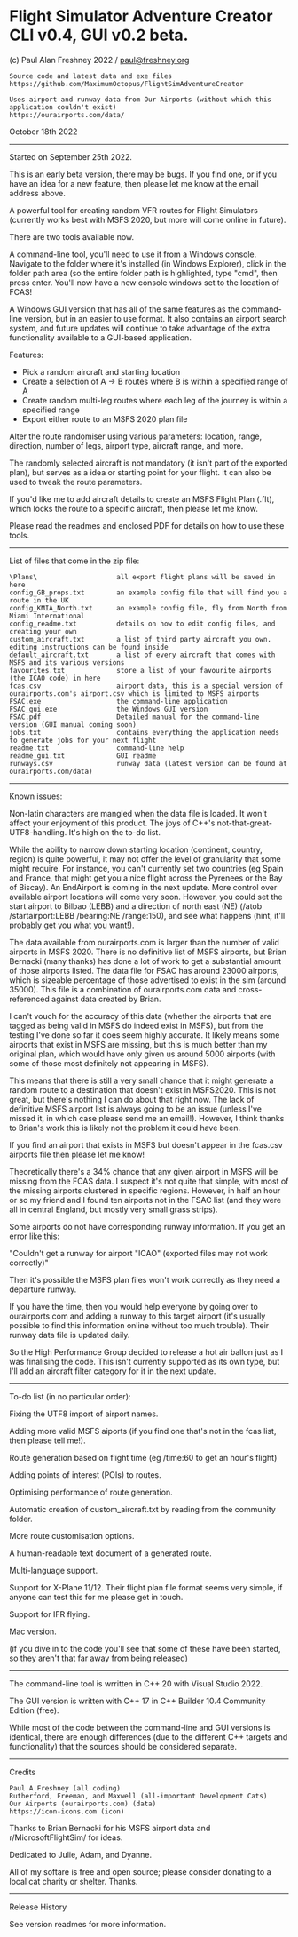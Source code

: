 #  Flight Simulator Adventure Creator CLI v0.4, GUI v0.2 beta.
  (c) Paul Alan Freshney 2022 / paul@freshney.org
```
Source code and latest data and exe files
https://github.com/MaximumOctopus/FlightSimAdventureCreator
  
Uses airport and runway data from Our Airports (without which this application couldn't exist)
https://ourairports.com/data/
```	
  October 18th 2022

------------------------------------------------------------------------------------------------------------------------------------

Started on September 25th 2022.

This is an early beta version, there may be bugs. If you find one, or if you have an idea for a new feature, then please let me know at the email address above.

A powerful tool for creating random VFR routes for Flight Simulators (currently works best with MSFS 2020, but more will come online in future).

There are two tools available now. 

A command-line tool, you'll need to use it from a Windows console. Navigate to the folder where it's installed (in Windows Explorer), click in the folder path area (so the entire folder path is highlighted, type "cmd", then press enter. You'll now have a new console windows set to the location of FCAS!

A Windows GUI version that has all of the same features as the command-line version, but in an easier to use format. It also contains an airport search system, and future updates will continue to take advantage of the extra functionality available to a GUI-based application.

Features:

 - Pick a random aircraft and starting location
 - Create a selection of A -> B routes where B is within a specified range of A
 - Create random multi-leg routes where each leg of the journey is within a specified range
 - Export either route to an MSFS 2020 plan file
 
Alter the route randomiser using various parameters: location, range, direction, number of legs, airport type, aircraft range, and more.
 
The randomly selected aircraft is not mandatory (it isn't part of the exported plan), but serves as a idea or starting point for your flight. It can also be used to tweak the route parameters.

If you'd like me to add aircraft details to create an MSFS Flight Plan (.flt), which locks the route to a specific aircraft, then please let me know.
 
Please read the readmes and enclosed PDF for details on how to use these tools.

------------------------------------------------------------------------------------------------------------------------------------

List of files that come in the zip file:

    \Plans\                    all export flight plans will be saved in here
    config_GB_props.txt        an example config file that will find you a route in the UK
    config_KMIA_North.txt      an example config file, fly from North from Miami International
    config_readme.txt          details on how to edit config files, and creating your own
    custom_aircraft.txt        a list of third party aircraft you own. editing instructions can be found inside
    default_aircraft.txt       a list of every aircraft that comes with MSFS and its various versions
    favourites.txt             store a list of your favourite airports (the ICAO code) in here
    fcas.csv                   airport data, this is a special version of ourairports.com's airport.csv which is limited to MSFS airports
    FSAC.exe                   the command-line application
    FSAC_gui.exe               the Windows GUI version
    FSAC.pdf                   Detailed manual for the command-line version (GUI manual coming soon)
    jobs.txt                   contains everything the application needs to generate jobs for your next flight
    readme.txt                 command-line help
    readme_gui.txt             GUI readme
    runways.csv                runway data (latest version can be found at ourairports.com/data)

------------------------------------------------------------------------------------------------------------------------------------

Known issues:

Non-latin characters are mangled when the data file is loaded. It won't affect your enjoyment of this product. The joys of C++'s not-that-great-UTF8-handling. It's high on the to-do list.

While the ability to narrow down starting location (continent, country, region) is quite powerful, it may not offer the level of granularity that some might require. For instance, you can't currently set two countries (eg Spain and France, that might get you a nice flight across the Pyrenees or the Bay of Biscay). An EndAirport is coming in the next update. More control over available airport locations will come very soon. However, you could set the start airport to Bilbao (LEBB) and a direction of north east (NE) (/atob /startairport:LEBB /bearing:NE /range:150), and see what happens (hint, it'll probably get you what you want!).

The data available from ourairports.com is larger than the number of valid airports in MSFS 2020. There is no definitive list of MSFS airports, but Brian Bernacki (many thanks) has done a lot of work to get a substantial amount of those airports listed. The data file for FSAC has around 23000 airports, which is sizeable percentage of those advertised to exist in the sim (around 35000). This file is a combination of ourairports.com data and cross-referenced against data created by Brian.

I can't vouch for the accuracy of this data (whether the airports that are tagged as being valid in MSFS do indeed exist in MSFS), but from the testing I've done so far it does seem highly accurate. It likely means some airports that exist in MSFS are missing, but this is much better than my original plan, which would have only given us around 5000 airports (with some of those most definitely not appearing in MSFS).

This means that there is still a very small chance that it might generate a random route to a destination that doesn't exist in MSFS2020. This is not great, but there's nothing I can do about that right now. The lack of definitive MSFS airport list is always going to be an issue (unless I've missed it, in which case please send me an email!). However, I think thanks to Brian's work this is likely not the problem it could have been.

If you find an airport that exists in MSFS but doesn't appear in the fcas.csv airports file then please let me know!

Theoretically there's a 34% chance that any given airport in MSFS will be missing from the FCAS data. I suspect it's not quite that simple, with most of the missing airports clustered in specific regions. However, in half an hour or so my friend and I found ten airports not in the FSAC list (and they were all in central England, but mostly very small grass strips). 

Some airports do not have corresponding runway information. If you get an error like this:

 "Couldn't get a runway for airport "ICAO" (exported files may not work correctly)"

Then it's possible the MSFS plan files won't work correctly as they need a departure runway.

If you have the time, then you would help everyone by going over to ourairports.com and adding a runway to this target airport (it's usually possible to find this information online without too much trouble). Their runway data file is updated daily.

So the High Performance Group decided to release a hot air ballon just as I was finalising the code. This isn't currently supported as its own type, but I'll add an aircraft filter category for it in the next update.

------------------------------------------------------------------------------------------------------------------------------------

To-do list (in no particular order):

Fixing the UTF8 import of airport names.

Adding more valid MSFS aiports (if you find one that's not in the fcas list, then please tell me!).

Route generation based on flight time (eg /time:60 to get an hour's flight)

Adding points of interest (POIs) to routes. 

Optimising performance of route generation.

Automatic creation of custom_aircraft.txt by reading from the community folder.

More route customisation options.

A human-readable text document of a generated route.

Multi-language support.

Support for X-Plane 11/12. Their flight plan file format seems very simple, if anyone can test this for me please get in touch.

Support for IFR flying.

Mac version.

(if you dive in to the code you'll see that some of these have been started, so they aren't that far away from being released)

------------------------------------------------------------------------------------------------------------------------------------

The command-line tool is wrritten in C++ 20 with Visual Studio 2022. 

The GUI version is written with C++ 17 in C++ Builder 10.4 Community Edition (free).

While most of the code between the command-line and GUI versions is identical, there are enough differences (due to the different C++
targets and functionality) that the sources should be considered separate. 

------------------------------------------------------------------------------------------------------------------------------------

 Credits
```
Paul A Freshney (all coding)
Rutherford, Freeman, and Maxwell (all-important Development Cats)
Our Airports (ourairports.com) (data)
https://icon-icons.com (icon)
```

Thanks to Brian Bernacki for his MSFS airport data and r/MicrosoftFlightSim/ for ideas.

Dedicated to Julie, Adam, and Dyanne.

All of my softare is free and open source; please consider donating to a local cat charity or shelter. Thanks.

------------------------------------------------------------------------------------------------------------------------------------

Release History

See version readmes for more information.
